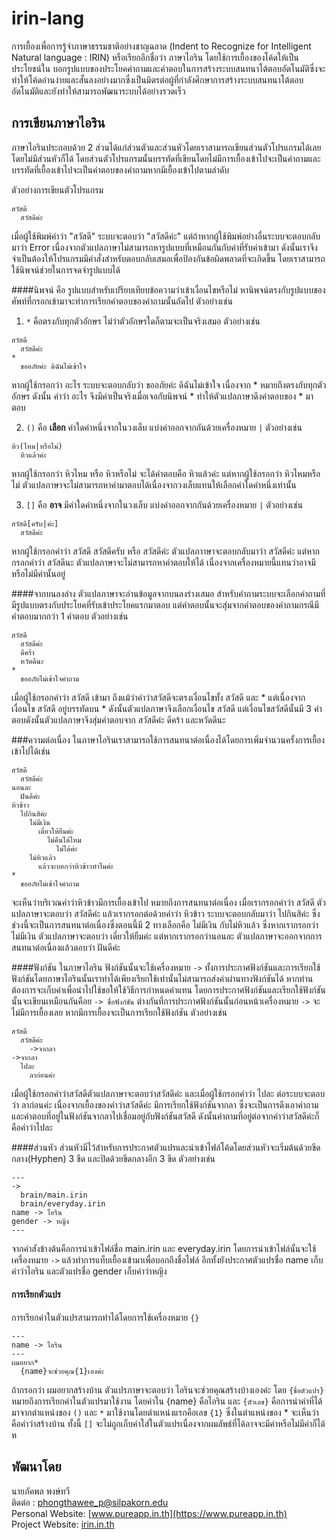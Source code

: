 # irin-lang
การเยื้องเพื่อการรู้จำภาษาธรรมชาติอย่างชาญฉลาด (Indent to Recognize for Intelligent Natural language : IRIN) หรือเรียกอีกชื่อว่า ภาษาไอริน โดยใช้การเยื้องของโค้ดให้เป็นประโยชน์ใน บอกรูปแบบของประโยคคำถามและคำตอบในการสร้างระบบสนทนาโต้ตอบอัตโนมัติซึ่งจะทำให้โค้ดอ่านง่ายและสั้นลงอย่างมากซึ่งเป็นมิตรต่อผู้ที่กำลังศึกษาการสร้างระบบสนทนาโต้ตอบอัตโนมัติและยังทำให้สามารถพัฒนาระบบได้อย่างรวดเร็ว

## การเขียนภาษาไอริน
ภาษาไอรินประกอบด้วย 2 ส่วนได้แก่ส่วนตัวและส่วนหัวโดยเราสามารถเขียนส่วนตัวโปรแกรมได้เลยโดยไม่มีส่วนหัวก็ได้ โดยส่วนตัวโปรแกรมนั้นบรรทัดที่เขียนโดยไม่มีการเยื้องเข้าไปจะเป็นคำถามและบรรทัดที่เยื้องเข้าไปจะเป็นคำตอบของคำถามหากมีเยื้องเข้าไปตามลำดับ  

ตัวอย่างการเขียนตัวโปรแกรม
```
สวัสดี
  สวัสดีค่ะ
```
เมื่อผู้ใช้พิมพ์คำว่า "สวัสดี" ระบบจะตอบว่า "สวัสดีค่ะ" แต่ถ้าหากผู้ใช้พิมพ์อย่างอื่นระบบจะตอบกลับมาว่า Error เนื่องจากตัวแปลภาษาไม่สามารถหารูปแบบที่เหมือนกันกับค่าที่รับค่าเข้ามา ดังนั้นเราจึงจำเป็นต้องให้โปรแกรมมีคำสั่งสำหรับตอบกลับเสมอเพื่อป้องกันข้อผิดพลาดที่จะเกิดขึ้น โดยเราสามารถใช้นิพจน์ช่วยในการจดจำรูปแบบได้  

####นิพจน์
คือ รูปแบบสำหรับเปรียบเทียบข้อความว่าเข้าเงื่อนไขหรือไม่ หานิพจน์ตรงกับรูปแบบของศัพท์ที่กรอกเข้ามาจะทำการเรียกคำตอบของคำถามนั้นถัดไป ตัวอย่างเช่น  

1. `*` คือตรงกับทุกตัวอักษร ไม่ว่าตัวอักษรใดก็ตามจะเป็นจริงเสมอ ตัวอย่างเช่น  
  ```
  สวัสดี
    สวัสดีค่ะ
  *
    ขออภัยค่ะ ดิฉันไม่เข้าใจ
  ```
  หากผู้ใช้กรอกว่า อะไร ระบบจะตอบกลับว่า ขออภัยค่ะ ดิฉันไม่เข้าใจ เนื่องจาก * หมายถึงตรงกับทุกตัวอักษร ดังนั้น คำว่า อะไร จึงมีค่าเป็นจริงเมื่อเจอกับนิพจน์ * ทำให้ตัวแปลภาษาดึงคำตอบของ * มาตอบ  

2. `()` คือ **เลือก** คำใดคำหนึ่งจากในวงเล็บ แบ่งคำออกจากกันด้วยเครื่องหมาย `|` ตัวอย่างเช่น
  ```
  หิว(ไหม|หรือไม่)
    หิวแล้วค่ะ
  ```
  หากผู้ใช้กรอกว่า หิวไหม หรือ หิวหรือไม่ จะได้คำตอบคือ หิวแล้วค่ะ แต่หากผู้ใช้กรอกว่า หิวไหมหรือไม่ ตัวแปลภาษาจะไม่สามารถหาคำมาตอบได้เนื่องจากวงเล็บแทนให้เลือกคำใดคำหนึ่งเท่านั้น  

3. `[]` คือ **อาจ** มีคำใดคำหนึ่งจากในวงเล็บ แบ่งคำออกจากกันด้วยเครื่องหมาย `|` ตัวอย่างเช่น  
  ```
  สวัสดี[ครับ|ค่ะ]
    สวัสดีค่ะ
  ```
  หากผู้ใช้กรอกคำว่า สวัสดี สวัสดีครับ หรือ สวัสดีค่ะ ตัวแปลภาาษาจะตอบกลับมาว่า สวัสดีค่ะ แต่หากกรอกคำว่า สวัสดีนะ ตัวแปลภาษาจะไม่สามารถหาคำตอบให้ได้ เนื่องจากเครื่องหมายนี้แทนว่าอาจมีหรือไม่มีคำนั้นอยู่  

####จากบนลงล่าง
ตัวแปลภาษาจะอ่านข้อมูลจากบนลงร่างเสมอ สำหรับคำถามระบบจะเลือกคำถามที่มีรูปแบบตรงกับประโยคที่รับเข้าประโยคแรกมาตอบ แต่คำตอบนั้นจะสุ่มจากคำตอบของคำถามกรณีมีคำตอบมากกว่า 1 คำตอบ ตัวอย่างเช่น  
```
สวัสดี
  สวัสดีค่ะ
  ดีคร้า
  หวัดดีนะ
*
  ขออภัยไม่เข้าใจคำถาม
```
เมื่อผู้ใช้กรอกคำว่า สวัสดี เข้ามา ถึงแม้ว่าคำว่าสวัสดีจะตรงเงื่อนไขทั้ง สวัสดี และ * แต่เนื่องจากเงื่อนไข สวัสดี อยู่บรรทัดบน * ดังนั้นตัวแปลภาษาจึงเลือกเงื่อนไข สวัสดี แต่เงื่อนไขสวัสดีนั้นมี 3 คำตอบดังนั้นตัวแปลภาษาจึงสุ่มคำตอบจาก สวัสดีค่ะ ดีคร้า และหวัดดีนะ  

###ความต่อเนื่อง
ในภาษาไอรินเราสามารถใช้การสนทนาต่อเนื่องได้โดยการเพิ่มจำนวนครั้งการเยื้องเข้าไปได้เช่น
```
สวัสดี
  สวัสดีค่ะ
นอนละ
  ฝันดีค่ะ
หิวข้าว
  ไปกินสิค่ะ
    ไม่มีเงิน
      เดี๋ยวให้ยืมค่ะ
        ไม่คืนได้ไหม
          ไม่ได้ค่ะ
    ไม่หิวแล้ว
      แล้วจะบอกว่าหิวข้าวทำไมค่ะ
*
  ขออภัยไม่เข้าใจคำถาม
```
จะเห็นว่าบริเวณคำว่าหิวข้าวมีการเยื้องเข้าไป หมายถึงการสนทนาต่อเนื่อง เมื่อเรากรอกคำว่า  สวัสดี ตัวแปลภาษาจะตอบว่า สวัสดีค่ะ แล้วเรากรอกต่อด้วยคำว่า หิวข้าว ระบบจะตอบกลับมาว่า ไปกินสิค่ะ ซึ่งช่วงนี้จะเป็นการสนทนาต่อเนื่องซึ่งตอนนี้มี 2 ทางเลือกคือ ไม่มีเงิน กับไม่หิวแล้ว ซึ่งหากเรากรอกว่าไม่มีเงิน ตัวแปลภาษาจะตอบว่า เดี๋ยวให้ยืมค่ะ แต่หากเรากรอกว่านอนละ ตัวแปลภาษาจะออกจากการสนทนาต่อเนื่องแล้วตอบว่า ฝันดีค่ะ

####ฟังก์ชัน
ในภาษาไอริน ฟังก์ชันนั้นจะใช้เครื่องหมาย `->` ทั้งการประกาศฟังก์ชันและการเรียกใช้ฟังก์ชันโดยภาษาไอรินนั้นเราทำได้เพียงเรียกใช้เท่านั้นไม่สามารถส่งค่าผ่านทางฟังก์ชันได้  หากท่านต้องการจะเก็บค่าเพื่อนำไปใช้ขอให้ใช้วิธีการกำหนดค่าแทน โดยการประกาศฟังก์ชันและเรียกใช้ฟังก์ชันนั้นจะเขียนเหมือนกันคือย `-> ชื่อฟังก์ชัน` ต่างกันที่การประกาศฟังก์ชันนั้นก่อนหน้าเครื่องหมาย `->` จะไม่มีการเยื้องเลย หากมีการเยื้องจะเป็นการเรียกใช้ฟังก์ชัน ตัวอย่างเช่น  
```
สวัสดี
  สวัสดีค่ะ
    ->จากลา
->จากลา
  ไปละ
    ลาก่อนค่ะ
```
เมื่อผู้ใช้กรอกคำว่าสวัสดีตัวแปลภาษาจะตอบว่าสวัสดีค่ะ และเมื่อผู้ใช้กรอกคำว่า ไปละ ต่อระบบจะตอบว่า ลาก่อนค่ะ เนื่องจากเยื้องของคำว่าสวัสดีค่ะ มีการเรียกใช้ฟังก์ชันจากลา ซึ่งจะเป็นการดึงเอาคำถามและคำตอบที่อยู่ในฟังก์ชันจากลาไปเชื่อมอยู่กับฟังก์ชันสวัสดี ดังนั้นคำถามที่อยู่ต่อจากคำว่าสวัสดีค่ะก็คือคำว่าไปละ

####ส่วนหัว
ส่วนหัวมีไว้สำหรับการประกาศตัวแปรและนำเข้าไฟล์โค้ดโดยส่วนหัวจะเริ่มต้นด้วยขีดกลาง(Hyphen) 3 ขีด และปิดด้วยขีดกลางอีก 3 ขีด
ตัวอย่างเช่น
```
---
->
  brain/main.irin
  brain/everyday.irin
name -> ไอริน
gender -> หญิง
---
```
จากคำสังข้างต้นคือการนำเข้าไฟล์ชื่อ main.irin และ everyday.irin โดยการนำเข้าไฟล์นั้นจะใช้เครื่องหมาย `->` แล้วทำการแท็บเยื้องเข้ามาเพื่อบอกถึงชื่อไฟล์ อีกทั้งยังประกาศตัวแปรชื่อ name เก็บค่าว่าไอริน และตัวแปรชื่อ gender เก็บค่าว่าหญิง

#### การเรียกตัวแปร
การเรียกค่าในตัวแปรสามารถทำได้โดยการใช้เครื่องหมาย `{}`
```
---
name -> ไอริน
---
ผมอยาก*
  {name}จะช่วยคุณ{1}เองค่ะ
```
ถ้ากรอกว่า ผมอยากสร้างบ้าน ตัวแปรภาษาจะตอบว่า ไอรินจะช่วยคุณสร้างบ้างเองค่ะ โดย `{ชื่อตัวแปร}`หมายถึงการเรียกค่าในตัวแปรมาใช้งาน โดยค่าใน {name} คือไอริน และ `{ตัวเลข}` คือการนำค่าที่ได้มาจากตำแหน่งของ `()` และ `*` มาใช้งานโดยตำแหน่งแรกคือเลข `{1}` ซึ่งในตำแหน่งของ * จะเห็นว่าคือคำว่าสร้างบ้าน ทั้งนี้ `[]` จะไม่ถูกเก็บค่าใส่ในตัวแปรเนื่องจากผมลัพธ์ที่ได้อาจจะมีค่าหรือไม่มีค่าก็ได้ห

## พัฒนาโดย
นายภัคพล พงษ์ทวี  
ติดต่อ : phongthawee_p@silpakorn.edu  
Personal Website: [www.pureapp.in.th](https://www.pureapp.in.th)  
Project Website: [irin.in.th](https://irin.in.th)
